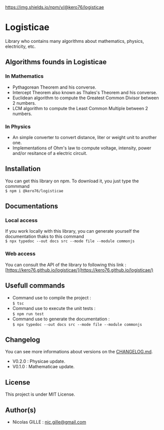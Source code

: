 https://img.shields.io/npm/v/@kero76/logisticae

# Logisticae

Library who contains many algorithms about mathematics, physics, electricity, etc.

## Algorithms founds in Logisticae

### In Mathematics

- Pythagorean Theorem and his converse.
- Intercept Theorem  also known as Thales's Theorem and his converse.
- Euclidean algorithm to compute the Greatest Common Divisor between 2 numbers.
- LCM algorithm to compute the Least Common Multiple between 2 numbers.

### In Physics 

- An simple converter to convert distance, liter or weight unit to another one.
- Implementations of Ohm's law to compute voltage, intensity, power and/or resitance of a electric circuit.

## Installation 

You can get this library on npm.
To download it, you just type the commmand  
`$ npm i @kero76/logisticae`

## Documentations

### Local access 

If you work locally with this library, you can generate yourself the documentation thaks to this command  
`$ npx typedoc --out docs src --mode file --module commonjs`

### Web access 

You can consult the API of the library to following this link : [https://kero76.github.io/logisticae/](https://kero76.github.io/logisticae/)

## Usefull commands

- Command use to compile the project :  
  `$ tsc`
- Command use to execute the unit tests :  
  `$ npm run test`
- Command use to generate the documentation :  
`$ npx typedoc --out docs src --mode file --module commonjs`

## Changelog 

You can see more informations about versions on the [CHANGELOG.md](https://github.com/Kero76/logisticae/blob/master/CHANGELOG.md).

- V0.2.0 : Physicae update.
- V0.1.0 : Mathematicae update.

## License

This project is under MIT License.

## Author(s)

- Nicolas GILLE : <nic.gille@gmail.com>